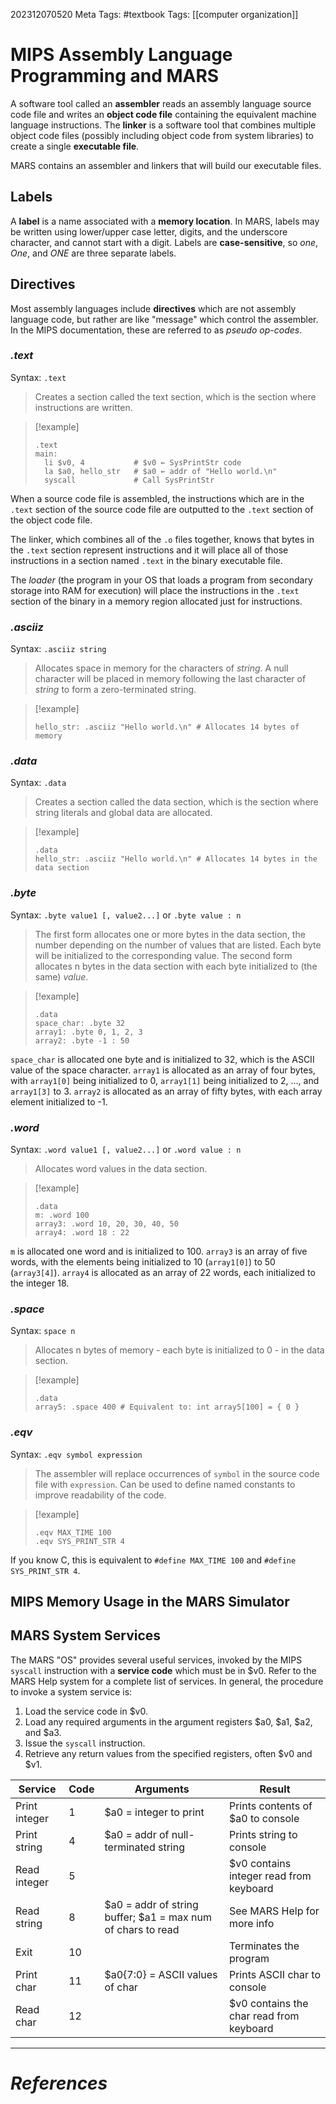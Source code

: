 202312070520
Meta Tags: #textbook 
Tags: [[computer organization]]

# MIPS Assembly Language Programming and MARS

A software tool called an **assembler** reads an assembly language source code file and writes an **object code file** containing the equivalent machine language instructions. The **linker** is a software tool that combines multiple object code files (possibly including object code from system libraries) to create a single **executable file**. 

MARS contains an assembler and linkers that will build our executable files.

## Labels

A **label** is a name associated with a **memory location**. In MARS, labels may be written using lower/upper case letter, digits, and the underscore character, and cannot start with a digit. Labels are **case-sensitive**, so *one*, *One*, and *ONE* are three separate labels.

## Directives

Most assembly languages include **directives** which are not assembly language code, but rather are like "message" which control the assembler. In the MIPS documentation, these are referred to as *pseudo op-codes*.

### *.text*

Syntax: `.text`

>Creates a section called the text section, which is the section where instructions are written.

>[!example]
>```
>.text 
>main: 
>	li $v0, 4           # $v0 ← SysPrintStr code 
>	la $a0, hello_str   # $a0 ← addr of "Hello world.\n" 
>	syscall             # Call SysPrintStr
>```

When a source code file is assembled, the instructions which are in the `.text` section of the source code file are outputted to the `.text` section of the object code file. 

The linker, which combines all of the `.o` files together, knows that bytes in the `.text` section represent instructions and it will place all of those instructions in a section named `.text` in the binary executable file. 

The *loader* (the program in your OS that loads a program from secondary storage into RAM for execution) will place the instructions in the `.text` section of the binary in a memory region allocated just for instructions.

### *.asciiz* 

Syntax: `.asciiz string`

>Allocates space in memory for the characters of *string*. A null character will be placed in memory following the last character of *string* to form a zero-terminated string.

>[!example]
>```
>hello_str: .asciiz "Hello world.\n" # Allocates 14 bytes of memory
>```

### *.data*

Syntax: `.data`

>Creates a section called the data section, which is the section where string literals and global data are allocated.

>[!example]
>```
>.data 
>hello_str: .asciiz "Hello world.\n" # Allocates 14 bytes in the data section
>```

### *.byte* 

Syntax: `.byte value1 [, value2...]` or `.byte value : n`

>The first form allocates one or more bytes in the data section, the number depending on the number of values that are listed. Each byte will be initialized to the corresponding value. The second form allocates n bytes in the data section with each byte initialized to (the same) *value*.

>[!example]
>```
>.data 
>space_char: .byte 32 
>array1: .byte 0, 1, 2, 3 
>array2: .byte -1 : 50
>```

`space_char` is allocated one byte and is initialized to 32, which is the ASCII value of the space character. `array1` is allocated as an array of four bytes, with `array1[0]` being initialized to 0, `array1[1]` being initialized to 2, ..., and `array1[3]` to 3. `array2` is allocated as an array of fifty bytes, with each array element initialized to -1.

### *.word*

Syntax: `.word value1 [, value2...]` or `.word value : n`

>Allocates word values in the data section.

>[!example]
>```
>.data
>m: .word 100 
>array3: .word 10, 20, 30, 40, 50 
>array4: .word 18 : 22
>```

`m` is allocated one word and is initialized to 100. `array3` is an array of five words, with the elements being initialized to 10 (`array1[0]`) to 50 (`array3[4]`). `array4` is allocated as an array of 22 words, each initialized to the integer 18.

### *.space*

Syntax: `space n`

>Allocates n bytes of memory - each byte is initialized to 0 - in the data section.

>[!example]
>```
>.data 
>array5: .space 400 # Equivalent to: int array5[100] = { 0 }
>```

### *.eqv*

Syntax: `.eqv symbol expression`

>The assembler will replace occurrences of `symbol` in the source code file with `expression`. Can be used to define named constants to improve readability of the code.

>[!example]
>```
>.eqv MAX_TIME 100 
>.eqv SYS_PRINT_STR 4
>```

If you know C, this is equivalent to `#define MAX_TIME 100` and `#define SYS_PRINT_STR 4`.

## MIPS Memory Usage in the MARS Simulator

## MARS System Services

The MARS "OS" provides several useful services, invoked by the MIPS `syscall` instruction with a **service code** which must be in $v0. Refer to the MARS Help system for a complete list of services. In general, the procedure to invoke a system service is:

1. Load the service code in $v0.
2. Load any required arguments in the argument registers $a0, $a1, $a2, and $a3.
3. Issue the `syscall` instruction.
4. Retrieve any return values from the specified registers, often $v0 and $v1.

| Service       | Code | Arguments                                                   | Result                                   |
| ------------- | ---- | ----------------------------------------------------------- | ---------------------------------------- |
| Print integer | 1    | $a0 = integer to print                                      | Prints contents of $a0 to console        |
| Print string  | 4    | $a0 = addr of null-terminated string                        | Prints string to console                 |
| Read integer  | 5    |                                                             | $v0 contains integer read from keyboard  |
| Read string   | 8    | $a0 = addr of string buffer; $a1 = max num of chars to read | See MARS Help for more info              |
| Exit          | 10   |                                                             | Terminates the program                   |
| Print char    | 11   | $a0{7:0} = ASCII values of char                             | Prints ASCII char to console             |
| Read char     | 12   |                                                             | $v0 contains the char read from keyboard |





---
# *References*